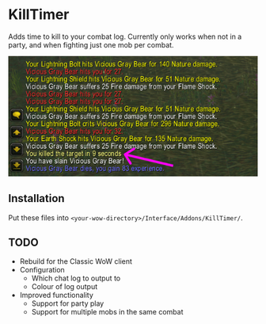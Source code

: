 # KillTimer

Adds time to kill to your combat log. Currently only works when not in a party, and when fighting just one mob per combat.

![KillTimer in action](screenshot.png)


## Installation

Put these files into `<your-wow-directory>/Interface/Addons/KillTimer/`.

## TODO

- Rebuild for the Classic WoW client
- Configuration
    - Which chat log to output to
    - Colour of log output
- Improved functionality
    - Support for party play
    - Support for multiple mobs in the same combat
